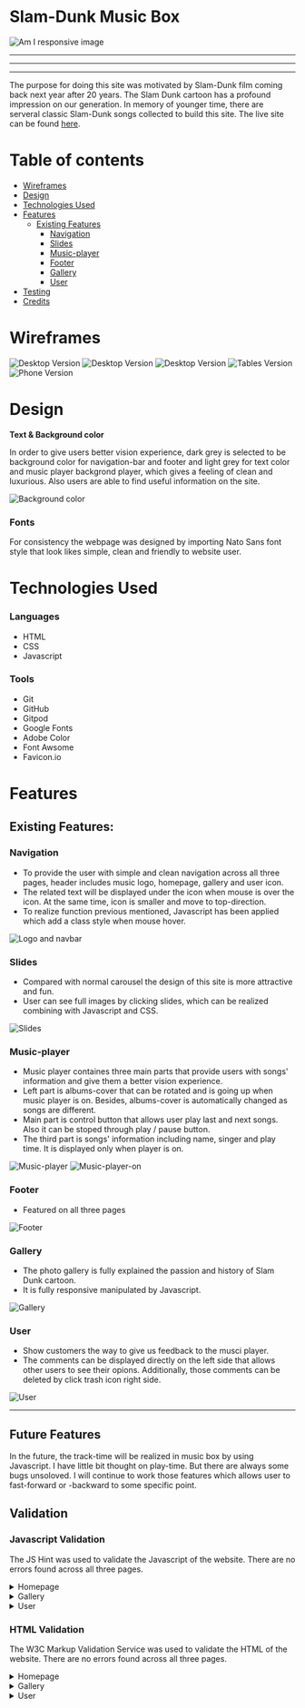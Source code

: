 # Slam-Dunk Music Box

![Am I responsive image](assets/images/readme/am-i-responsive.png)

<hr>
<hr>
<hr>

The purpose for doing this site was motivated by Slam-Dunk film coming back next year after 20 years. The Slam Dunk cartoon has a profound impression on our generation. In memory of younger time, there are serveral classic Slam-Dunk songs collected to build this site. The live site can be found [here](https://mabin9527.github.io/SLAM-DUNK-PP2/).

# Table of contents
- [Wireframes](#wireframes)
- [Design](#design)
- [Technologies Used](#technologies-used)
- [Features](#features)
    - [Existing Features](#existing-features)
        - [Navigation](#navigation)
        - [Slides](#slides)
        - [Music-player](#music-player)
        - [Footer](#homepage)
        - [Gallery](#gallery)
        - [User](#user)
- [Testing](#testing)
- [Credits](#credits)

# Wireframes

![Desktop Version](assets/images/readme/homepage.png)
![Desktop Version](assets/images/readme/gallery.png)
![Desktop Version](assets/images/readme/user.png)
![Tables Version](assets/images/readme/iPad-homepage.png)
![Phone Version](assets/images/readme/iPhone-homepage.png)

# Design

**Text & Background color**

In order to give users better vision experience, dark grey is selected to be background color for navigation-bar and footer and light grey for text color and music player backgrond player, which gives a feeling of clean and luxurious. Also users are able to find useful information on the site.

![Background color](assets/images/readme/adobe-color.png)

### Fonts
For consistency the webpage was designed by importing Nato Sans font style that look likes simple, clean and friendly to website user.

# Technologies Used

### Languages
- HTML
- CSS
- Javascript

### Tools
- Git
- GitHub
- Gitpod
- Google Fonts
- Adobe Color
- Font Awsome
- Favicon<span>.</span>io

# Features

## Existing Features:

### Navigation

- To provide the user with simple and clean navigation across all three pages, header includes music logo, homepage, gallery and user icon. 
- The related text will be displayed under the icon when mouse is over the icon. At the same time, icon is smaller and move to top-direction. 
- To realize function previous mentioned, Javascript has been applied which add a class style when mouse hover.

![Logo and navbar](assets/images/readme/nav-bar.png)

### Slides

- Compared with normal carousel the design of this site is more attractive and fun.
- User can see full images by clicking slides, which can be realized combining with Javascript and CSS.

![Slides](assets/images/readme/slides.png)

### Music-player

- Music player containes three main parts that provide users with songs' information and give them a better vision experience.
- Left part is albums-cover that can be rotated and is going up when music player is on. Besides, albums-cover is automatically changed as songs are different.
- Main part is control button that allows user play last and next songs. Also it can be stoped through play / pause button.
- The third part is songs' information including name, singer and play time. It is displayed only when player is on.

![Music-player](assets/images/readme/music-player.png)
![Music-player-on](assets/images/readme/music-player-on.png)

### Footer

- Featured on all three pages

![Footer](assets/images/readme/footer.png)

### Gallery

- The photo gallery is fully explained the passion and history of Slam Dunk cartoon.
- It is fully responsive manipulated by Javascript.

![Gallery](assets/images/readme/gallery-photo.png)

### User

- Show customers the way to give us feedback to the musci player.
- The comments can be displayed directly on the left side that allows other users to see their opions. Additionally, those comments can be deleted by click trash icon right side.

![User](assets/images/readme/user-comments.png)

---

## Future Features

In the future, the track-time will be realized in music box by using Javascript. I have little bit thought on play-time. But there are always some bugs unsoloved. I will continue to work those features which allows user to fast-forward or -backward to some specific point.

## Validation

### Javascript Validation

The JS Hint was used to validate the Javascript of the website. There are no errors found across all three pages. 
<details><summary>Homepage</summary>
<img src="assets/images/readme/homepage-jshint.png">
</details>
<details><summary>Gallery</summary>
<img src="assets/images/readme/gallery-jshint.png">
</details>
<details><summary>User</summary>
<img src="assets/images/readme/user-jshint.png">
</details>

### HTML Validation
The W3C Markup Validation Service was used to validate the HTML of the website. There are no errors found across all three pages. 
<details><summary>Homepage</summary>
<img src="assets/images/readme/homepage-html.png">
</details>
<details><summary>Gallery</summary>
<img src="assets/images/readme/gallery-html.png">
</details>
<details><summary>User</summary>
<img src="assets/images/readme/user-html.png">
</details>




